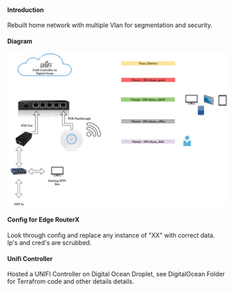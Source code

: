 #### Introduction

Rebuilt home network with multiple Vlan for segmentation and security.

 #### Diagram

![image](home_network.jpg)

 #### Config for Edge RouterX

Look through config and replace any instance of "XX" with correct data. Ip's and cred's are scrubbed.


 #### Unifi Controller

 Hosted a UNIFI Controller on Digital Ocean Droplet, see DigitalOcean Folder for  Terrafrom code and other details details.